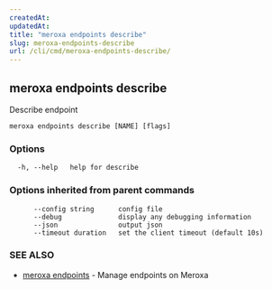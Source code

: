 ```yaml
---
createdAt: 
updatedAt: 
title: "meroxa endpoints describe"
slug: meroxa-endpoints-describe
url: /cli/cmd/meroxa-endpoints-describe/
---
```

## meroxa endpoints describe

Describe endpoint

```
meroxa endpoints describe [NAME] [flags]
```

### Options

```
  -h, --help   help for describe
```

### Options inherited from parent commands

```
      --config string      config file
      --debug              display any debugging information
      --json               output json
      --timeout duration   set the client timeout (default 10s)
```

### SEE ALSO

* [meroxa endpoints](/cli/cmd/meroxa-endpoints/)	 - Manage endpoints on Meroxa

